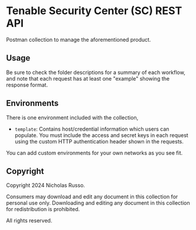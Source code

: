 # Tenable Security Center (SC) REST API
Postman collection to manage the aforementioned product.

## Usage
Be sure to check the folder descriptions for a summary of each workflow,
and note that each request has at least one "example" showing the response
format.

## Environments
There is one environment included with the collection,
  * `template`: Contains host/credential information which users can
    populate. You must include the access and secret keys in each request
    using the custom HTTP authentication header shown in the requests.

You can add custom environments for your own networks as you see fit.

## Copyright
Copyright 2024 Nicholas Russo.

Consumers may download and edit any document in this collection for personal
use only. Downloading and editing any document in this collection for
redistribution is prohibited.

All rights reserved.
